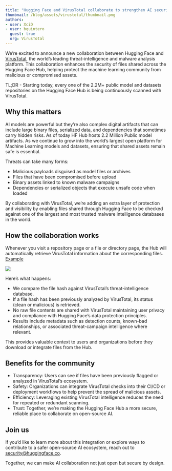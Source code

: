 ```yaml
---
title: "Hugging Face and VirusTotal collaborate to strengthen AI security"
thumbnail: /blog/assets/virustotal/thumbnail.png
authors:
- user: XciD
- user: bquintero
  guest: true
  org: VirusTotal
---
```


We’re excited to announce a new collaboration between Hugging Face and [VirusTotal](https://virustotal.com), the world’s leading threat-intelligence and malware analysis platform.
This collaboration enhances the security of files shared across the Hugging Face Hub, helping protect the machine learning community from malicious or compromised assets.

TL;DR - Starting today, every one of the 2.2M+ public model and datasets repositories on the Hugging Face Hub is being continuously scanned with VirusTotal.

## Why this matters

AI models are powerful but they’re also complex digital artifacts that can include large binary files, serialized data, and dependencies that sometimes carry hidden risks.
As of today HF Hub hosts 2.2 Million Public model artifacts. As we continue to grow into the world’s largest open platform for Machine Learning models and datasets, ensuring that shared assets remain safe is essential.

Threats can take many forms:
- Malicious payloads disguised as model files or archives
- Files that have been compromised before upload
- Binary assets linked to known malware campaigns
- Dependencies or serialized objects that execute unsafe code when loaded

By collaborating with VirusTotal, we’re adding an extra layer of protection and visibility by enabling files shared through Hugging Face to be checked against one of the largest and most trusted malware intelligence databases in the world.

## How the collaboration works

Whenever you visit a repository page or a file or directory page, the Hub will automatically retrieve VirusTotal information about the corresponding files. [Example](https://huggingface.co/Juronuim/xbraw2025/tree/main)

<img class="block" src="https://huggingface.co/datasets/huggingface/documentation-images/resolve/main/virustotal.png"/>

Here’s what happens:
- We compare the file hash against VirusTotal’s threat-intelligence database.
- If a file hash has been previously analyzed by VirusTotal, its status (clean or malicious) is retrieved.
- No raw file contents are shared with VirusTotal maintaining user privacy and compliance with Hugging Face’s data protection principles.
- Results include metadata such as detection counts, known-bad relationships, or associated threat-campaign intelligence where relevant.

This provides valuable context to users and organizations before they download or integrate files from the Hub.

## Benefits for the community

- Transparency: Users can see if files have been previously flagged or analyzed in VirusTotal’s ecosystem.
- Safety: Organizations can integrate VirusTotal checks into their CI/CD or deployment workflows to help prevent the spread of malicious assets.
- Efficiency: Leveraging existing VirusTotal intelligence reduces the need for repeated or redundant scanning.
- Trust: Together, we’re making the Hugging Face Hub a more secure, reliable place to collaborate on open-source AI.

## Join us

If you’d like to learn more about this integration or explore ways to contribute to a safer open-source AI ecosystem, reach out to security@huggingface.co.

Together, we can make AI collaboration not just open but secure by design.
